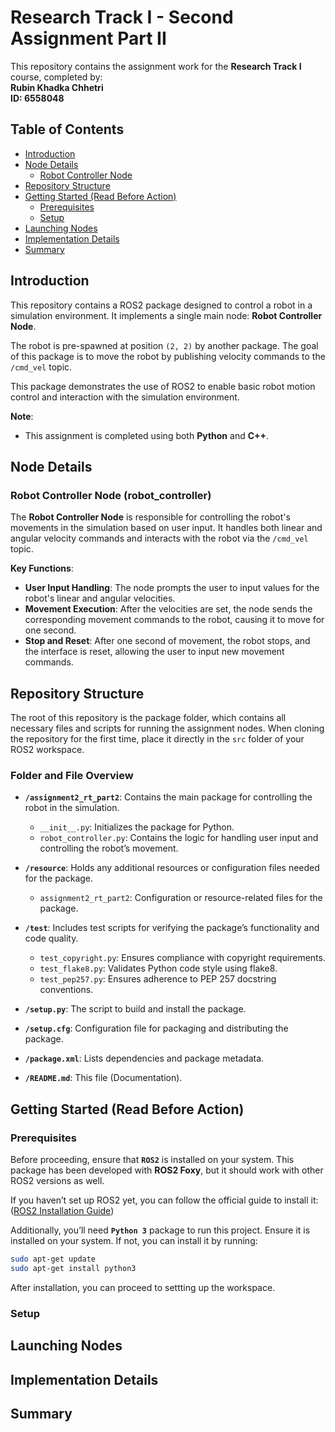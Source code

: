 # Research Track I - Second Assignment Part II
This repository contains the assignment work for the **Research Track I** course, completed by:  
**Rubin Khadka Chhetri**  
**ID: 6558048**

## Table of Contents
- [Introduction](#introduction)
- [Node Details](#node-details)
    - [Robot Controller Node](#robot-controller-node-robot_controller)
- [Repository Structure](#repository-structure)
- [Getting Started (Read Before Action)](#getting-started-read-before-action)
    - [Prerequisites](#prerequisites)
    - [Setup](#setup)
- [Launching Nodes](#launching-nodes)
- [Implementation Details](#implementation-details)
- [Summary](#summary)

## Introduction

This repository contains a ROS2 package designed to control a robot in a simulation environment. It implements a single main node:
**Robot Controller Node**. 

The robot is pre-spawned at position `(2, 2)` by another package. The goal of this package is to move the robot by publishing velocity commands to the `/cmd_vel` topic. 

This package demonstrates the use of ROS2 to enable basic robot motion control and interaction with the simulation environment.

**Note**:
- This assignment is completed using both **Python** and **C++**. 

## Node Details

### Robot Controller Node (robot_controller)
The **Robot Controller Node** is responsible for controlling the robot's movements in the simulation based on user input. It handles both linear and angular velocity commands and interacts with the robot via the `/cmd_vel` topic.

**Key Functions**:
 - **User Input Handling**: The node prompts the user to input values for the robot's linear and angular velocities.
 - **Movement Execution**: After the velocities are set, the node sends the corresponding movement commands to the robot, causing it to move for one second.
 - **Stop and Reset**: After one second of movement, the robot stops, and the interface is reset, allowing the user to input new movement commands.

## Repository Structure

The root of this repository is the package folder, which contains all necessary files and scripts for running the assignment nodes. When cloning the repository for the first time, place it directly in the `src` folder of your ROS2 workspace.

### Folder and File Overview
- **`/assignment2_rt_part2`**: Contains the main package for controlling the robot in the simulation.
    - `__init__.py`: Initializes the package for Python.
    - `robot_controller.py`: Contains the logic for handling user input and controlling the robot’s movement.

- **`/resource`**: Holds any additional resources or configuration files needed for the package.
    - `assignment2_rt_part2`:  Configuration or resource-related files for the package.

- **`/test`**: Includes test scripts for verifying the package’s functionality and code quality.
    - `test_copyright.py`: Ensures compliance with copyright requirements.
    - `test_flake8.py`: Validates Python code style using flake8.
    - `test_pep257.py`: Ensures adherence to PEP 257 docstring conventions.

- **`/setup.py`**: The script to build and install the package.

- **`/setup.cfg`**: Configuration file for packaging and distributing the package.

- **`/package.xml`**: Lists dependencies and package metadata.

- **`/README.md`**: This file (Documentation).

## Getting Started (Read Before Action)

### Prerequisites
Before proceeding, ensure that **`ROS2`** is installed on your system.
This package has been developed with **ROS2 Foxy**, but it should work with other ROS2 versions as well. 

If you haven’t set up ROS2 yet, you can follow the official guide to install it:
([ROS2 Installation Guide](https://docs.ros.org/))

Additionally, you’ll need **`Python 3`** package to run this project. Ensure it is installed on your system. If not, you can install it by running:
```bash
sudo apt-get update
sudo apt-get install python3
```
After installation, you can proceed to settting up the workspace.

### Setup

## Launching Nodes
## Implementation Details
## Summary
